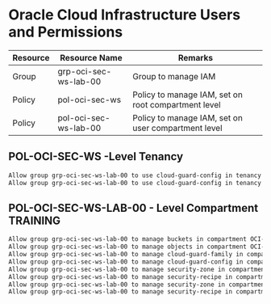 <!-- markdownlint-disable MD013 -->
# Oracle Cloud Infrastructure Users and Permissions

| Resource         | Resource Name            | Remarks                                                                |
|------------------|--------------------------| -----------------------------------------------------------------------|
| Group            | grp-oci-sec-ws-lab-00    | Group to manage IAM                                                    |
| Policy           | pol-oci-sec-ws           | Policy to manage IAM, set on root compartment level                    |
| Policy           | pol-oci-sec-ws-lab-00    | Policy to manage IAM, set on user compartment level                    |

## POL-OCI-SEC-WS -Level Tenancy

```BASH
Allow group grp-oci-sec-ws-lab-00 to use cloud-guard-config in tenancy
Allow group grp-oci-sec-ws-lab-00 to use cloud-guard-config in tenancy
```

## POL-OCI-SEC-WS-LAB-00 - Level Compartment TRAINING

```BASH
Allow group grp-oci-sec-ws-lab-00 to manage buckets in compartment OCI-SEC-WS-LAB-00
Allow group grp-oci-sec-ws-lab-00 to manage objects in compartment OCI-SEC-WS-LAB-00
Allow group grp-oci-sec-ws-lab-00 to manage cloud-guard-family in compartment OCI-SEC-WS-LAB-00
Allow group grp-oci-sec-ws-lab-00 to manage cloud-guard-config in compartment OCI-SEC-WS-LAB-00
Allow group grp-oci-sec-ws-lab-00 to manage security-zone in compartment OCI-SEC-WS-LAB-00
Allow group grp-oci-sec-ws-lab-00 to manage security-recipe in compartment OCI-SEC-WS-LAB-00
Allow group grp-oci-sec-ws-lab-00 to manage security-zone in compartment OCI-SEC-WS-LAB-00
Allow group grp-oci-sec-ws-lab-00 to manage security-recipe in compartment OCI-SEC-WS-LAB-00
```
